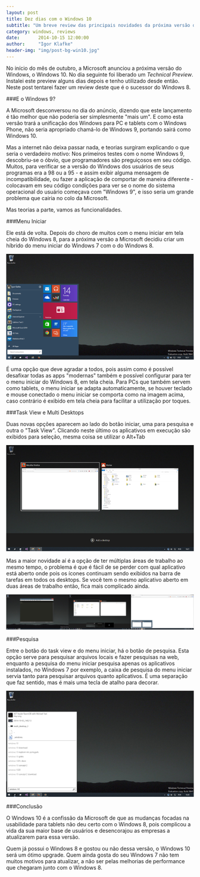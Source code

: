 ```yaml
---
layout: post
title: Dez dias com o Windows 10
subtitle: "Um breve review das principais novidades da próxima versão do Windows"
category: windows, reviews
date:       2014-10-15 12:00:00
author:     "Igor Klafke"
header-img: "img/post-bg-win10.jpg"
---
```



No início do mês de outubro, a Microsoft anunciou a próxima versão do Windows, o Windows 10. No dia seguinte foi liberado um *Technical Preview*. Instalei este preview alguns dias depois e tenho utilizado desde então. Neste post tentarei fazer um review deste que é o sucessor do Windows 8. 
 

###E o Windows 9?

A Microsoft desconversou no dia do anúncio, dizendo que este lançamento é tão melhor que não poderia ser simplesmente "mais um". E como esta versão trará a unificação dos Windows para PC e tablets com o Windows Phone, não seria apropriado chamá-lo de Windows 9, portando sairá como Windows 10. 
 
Mas  a internet não deixa passar nada, e teorias surgiram explicando o que seria o verdadeiro motivo: Nos primeiros testes com o nome Windows 9, descobriu-se o óbvio, que programadores são preguiçosos em seu código. Muitos, para verificar se a versão do Windows dos usuários de seus programas era a 98 ou a 95 - e assim exibir alguma mensagem de incompatibilidade, ou fazer a aplicação de comportar de maneira diferente - colocavam em seu código condições para ver se o nome do sistema operacional  do usuário começava com "Windows 9", e isso seria um grande problema que cairia no colo da Microsoft.  

Mas teorias a parte, vamos as funcionalidades. 
 

###Menu Iniciar 

Ele está de volta. Depois do choro de muitos com o menu iniciar em tela cheia do Windows 8, para a próxima versão a Microsoft decidiu criar um híbrido do menu iniciar do Windows 7 com o do Windows 8.

![Menu Iniciar](/images/windows10/menu_iniciar.png "Menu Iniciar") 

É uma opção que deve agradar a todos, pois assim como é possível desafixar todas as apps "modernas" também e possível configurar para ter o menu iniciar do Windows 8, em tela cheia.
Para PCs que também servem como tablets, o menu iniciar se adapta automaticamente, se houver teclado e mouse conectado o menu iniciar se comporta como na imagem acima, caso contrário é exibido em tela cheia para facilitar a utilização por toques.

###Task View e Multi Desktops

Duas novas opções aparecem ao lado do botão iniciar, uma para pesquisa e outra o "Task View". Clicando neste último os aplicativos em execução são exibidos para seleção, mesma coisa se utilizar o Alt+Tab

![Task View](/images/windows10/task_view.png "Task View")

Mas a maior novidade aí é a opção de ter múltiplas áreas de trabalho ao mesmo tempo, o problema é que é fácil de se perder com qual aplicativo está aberto onde pois os ícones continuam sendo exibidos na barra de tarefas em todos os desktops. Se você tem o mesmo aplicativo aberto em duas áreas de trabalho então, fica mais complicado ainda.

![Multiplos Desktops](/images/windows10/multi_desktops.png "Multiplos Desktops")

###Pesquisa

Entre o botão do task view e do menu iniciar, há o botão de pesquisa. Esta opção serve para pesquisar arquivos locais e fazer pesquisas na web, enquanto a pesquisa do menu iniciar pesquisa apenas os aplicativos instalados, no Windows 7 por exemplo, a caixa de pesquisa do menu iniciar servia tanto para pesquisar arquivos quanto aplicativos. É uma separação que faz sentido, mas é mais uma tecla de atalho para decorar.

![Pesquisa](/images/windows10/search_1.png "Pesquisa")

###Conclusão

O Windows 10 é a confissão da Microsoft de que as mudanças focadas na usabilidade para tablets não deu certo com o Windows 8, pois complicou a vida da sua maior base de usuários e desencorajou as empresas a atualizarem para essa versão.

Quem já possui o Windows 8 e gostou ou não dessa versão, o Windows 10 será um ótimo upgrade. Quem ainda gosta do seu Windows 7 não tem muitos motivos para atualizar, a não ser pelas melhorias de performance que chegaram junto com o Windows 8.